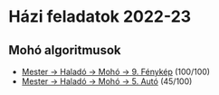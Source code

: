 # Házi feladatok 2022-23

## Mohó algoritmusok
- [Mester -> Haladó -> Mohó -> 9. Fénykép](https://github.com/njavor/SZLG11F/blob/main/cpp_11f/moho_foto.cpp) (100/100)
- [Mester -> Haladó -> Mohó -> 5. Autó](https://github.com/njavor/SZLG11F/blob/main/cpp_11f/moho_auto.cpp) (45/100)
